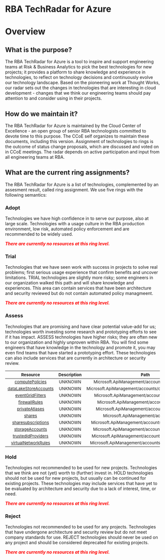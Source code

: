 
RBA TechRadar for Azure
=======================

# Overview

## What is the purpose?


The RBA TechRadar for Azure is a tool to inspire and support engineering teams at Risk & Business Analytics to pick the best technologies for new projects; it provides a platform to share knowledge and experience in technologies, to reflect on technology decisions and continuously evolve our technology landscape.  Based on the pioneering work at Thought Works, our radar sets out the changes in technologies that are interesting in cloud development - changes that we think our engineering teams should pay attention to and consider using in their projects.
## How do we maintain it?


The RBA TechRadar for Azure is maintained by the Cloud Center of Excellence - an open group of senior RBA technologists committed to devote time to this purpose.  The CCoE self organizes to maintain these documents, including this version.  Assignment of technologies to rings is the outcome of status change proposals, which are discussed and voted on in CCoE meetings.  The radar depends on active participation and input from all engineering teams at RBA.
## What are the current ring assignments?


The RBA TechRadar for Azure is a list of technologies, complemented by an assesment result, called ring assignment.  We use five rings with the following semantics:
### Adopt


Technologies we have high confidence in to serve our purpose, also at large scale.  Technologies with a usage culture in the RBA production environment, low risk, automated policy enforcement and are recommended to be widely used.  
  
***<font color="red"> There are currently no resources at this ring level. </font>***
### Trial


Technologies that we have seen work with success in projects to solve real problems;  first serious usage experience that confirm benefits and uncover limitations.  TRIAL technologies are slightly more risky; some engineers in our organization walked this path and will share knowledge and experiences.  This area can contain services that have been architecture and security reviewed but do not contain automated policy managmeent.  
  
***<font color="red"> There are currently no resources at this ring level. </font>***
### Assess


Technologies that are promising and have clear potential value-add for us; technologies worth investing some research and prototyping efforts to see if it has impact.  ASSESS technologies have higher risks;  they are often new to our organization and highly unproven within RBA.  You will find some engineers that have knowledge in the technology and promote it, you may even find teams that have started a prototyping effort.  These technologies can also include services that are currently in architecture or security review.  

|<sub>Resource</sub>|<sub>Description</sub>|<sub>Path</sub>|<sub>Status</sub>|
| :---: | :---: | :---: | :---: |
|<sub>[computePolicies](https://github.com/openrba/python-azure-techradar/tree/master/Microsoft.ApiManagement/accounts/computePolicies)</sub>|<sub>UNKNOWN</sub>|<sub>Microsoft.ApiManagement/accounts/computePolicies</sub>|<sub>ASSESS</sub>|
|<sub>[dataLakeStoreAccounts](https://github.com/openrba/python-azure-techradar/tree/master/Microsoft.ApiManagement/accounts/dataLakeStoreAccounts)</sub>|<sub>UNKNOWN</sub>|<sub>Microsoft.ApiManagement/accounts/dataLakeStoreAccounts</sub>|<sub>ASSESS</sub>|
|<sub>[eventGridFilters](https://github.com/openrba/python-azure-techradar/tree/master/Microsoft.ApiManagement/accounts/eventGridFilters)</sub>|<sub>UNKNOWN</sub>|<sub>Microsoft.ApiManagement/accounts/eventGridFilters</sub>|<sub>ASSESS</sub>|
|<sub>[firewallRules](https://github.com/openrba/python-azure-techradar/tree/master/Microsoft.ApiManagement/accounts/firewallRules)</sub>|<sub>UNKNOWN</sub>|<sub>Microsoft.ApiManagement/accounts/firewallRules</sub>|<sub>ASSESS</sub>|
|<sub>[privateAtlases](https://github.com/openrba/python-azure-techradar/tree/master/Microsoft.ApiManagement/accounts/privateAtlases)</sub>|<sub>UNKNOWN</sub>|<sub>Microsoft.ApiManagement/accounts/privateAtlases</sub>|<sub>ASSESS</sub>|
|<sub>[shares](https://github.com/openrba/python-azure-techradar/tree/master/Microsoft.ApiManagement/accounts/shares)</sub>|<sub>UNKNOWN</sub>|<sub>Microsoft.ApiManagement/accounts/shares</sub>|<sub>ASSESS</sub>|
|<sub>[sharesubscriptions](https://github.com/openrba/python-azure-techradar/tree/master/Microsoft.ApiManagement/accounts/sharesubscriptions)</sub>|<sub>UNKNOWN</sub>|<sub>Microsoft.ApiManagement/accounts/sharesubscriptions</sub>|<sub>ASSESS</sub>|
|<sub>[storageAccounts](https://github.com/openrba/python-azure-techradar/tree/master/Microsoft.ApiManagement/accounts/storageAccounts)</sub>|<sub>UNKNOWN</sub>|<sub>Microsoft.ApiManagement/accounts/storageAccounts</sub>|<sub>ASSESS</sub>|
|<sub>[trustedIdProviders](https://github.com/openrba/python-azure-techradar/tree/master/Microsoft.ApiManagement/accounts/trustedIdProviders)</sub>|<sub>UNKNOWN</sub>|<sub>Microsoft.ApiManagement/accounts/trustedIdProviders</sub>|<sub>ASSESS</sub>|
|<sub>[virtualNetworkRules](https://github.com/openrba/python-azure-techradar/tree/master/Microsoft.ApiManagement/accounts/virtualNetworkRules)</sub>|<sub>UNKNOWN</sub>|<sub>Microsoft.ApiManagement/accounts/virtualNetworkRules</sub>|<sub>ASSESS</sub>|

### Hold


Technologies not recommended to be used for new projects. Technologies that we think are not (yet) worth to (further) invest in.  HOLD technologies should not be used for new projects, but usually can be continued for existing projects.  These technologies may include services that have yet to be evaluated by architecture and security due to a lack of interest, time, or need.  
  
***<font color="red"> There are currently no resources at this ring level. </font>***
### Reject


Technologies not recommended to be used for any projects. Technologies that have undergone architecture and security review but do not meet company standards for use.  REJECT technologies should never be used on any project and should be considered deprecated for existing projects.  
  
***<font color="red"> There are currently no resources at this ring level. </font>***